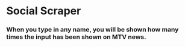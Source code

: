 # Social Scraper

### When you type in any name, you will be shown how many times the input has been shown on MTV news.
